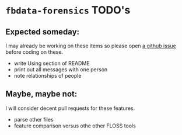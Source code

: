 # `fbdata-forensics` TODO's

## Expected someday:

I may already be working on these items so please open 
[a github issue](https://github.com/chicks-net/fbdata-forensics/issues)
before coding on these.

* write Using section of README
* print out all messages with one person
* note relationships of people

## Maybe, maybe not:

I will consider decent pull requests for these features.

* parse other files
* feature comparison versus othe other FLOSS tools

